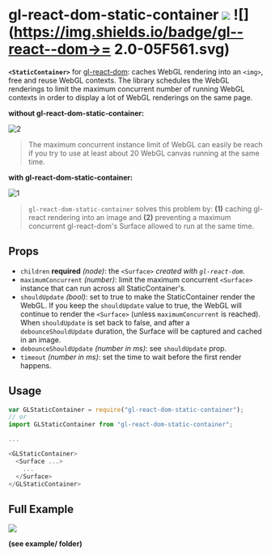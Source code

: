 # gl-react-dom-static-container ![](https://img.shields.io/npm/v/gl-react-dom-static-container.svg) ![](https://img.shields.io/badge/gl--react--dom->= 2.0-05F561.svg)

**`<StaticContainer>`** for [gl-react-dom](https://github.com/ProjectSeptemberInc/gl-react-dom): caches WebGL rendering into an `<img>`, free and reuse WebGL contexts. The library schedules the WebGL renderings to limit the maximum concurrent number of running WebGL contexts in order to display a lot of WebGL renderings on the same page.

**without gl-react-dom-static-container:**

![2](https://cloud.githubusercontent.com/assets/211411/12009982/556bb112-ac92-11e5-93cb-748223c1955e.GIF)

> The maximum concurrent instance limit of WebGL can easily be reach if you try to use at least about 20 WebGL canvas running at the same time.

**with gl-react-dom-static-container:**

![1](https://cloud.githubusercontent.com/assets/211411/12009981/55574b1e-ac92-11e5-9bf8-d2e82d5b2104.GIF)

> `gl-react-dom-static-container` solves this problem by: **(1)** caching gl-react rendering into an image and **(2)** preventing a maximum concurrent gl-react-dom's Surface allowed to run at the same time.

## Props

- `children` **required** *(node)*: the `<Surface>` *created with `gl-react-dom`*.
- `maximumConcurrent` *(number)*: limit the maximum concurrent `<Surface>` instance that can run across all StaticContainer's.
- `shouldUpdate` *(bool)*: set to true to make the StaticContainer render the WebGL. If you keep the `shouldUpdate` value to true, the WebGL will continue to render the `<Surface>` (unless `maximumConcurrent` is reached). When `shouldUpdate` is set back to false, and after a `debounceShouldUpdate` duration, the Surface will be captured and cached in an image.
- `debounceShouldUpdate` *(number in ms)*: see `shouldUpdate` prop.
- `timeout` *(number in ms)*: set the time to wait before the first render happens.

## Usage

```js
var GLStaticContainer = require("gl-react-dom-static-container");
// or
import GLStaticContainer from "gl-react-dom-static-container";

...

<GLStaticContainer>
  <Surface ...>
    ...
  </Surface>
</GLStaticContainer>
```

## Full Example

[![](https://cloud.githubusercontent.com/assets/211411/12011455/a2c9b0cc-accd-11e5-83f9-23c253bc7d88.gif)](http://greweb.me/gl-react-dom-static-container/example/)

**(see example/ folder)**
